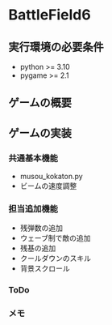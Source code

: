 # BattleField6

## 実行環境の必要条件
* python >= 3.10
* pygame >= 2.1

## ゲームの概要

## ゲームの実装
### 共通基本機能
* musou_kokaton.py
* ビームの速度調整

### 担当追加機能
* 残弾数の追加
* ウェーブ制で敵の追加
* 残基の追加
* クールダウンのスキル
* 背景スクロール

### ToDo

### メモ